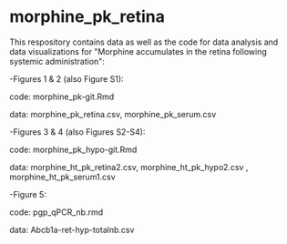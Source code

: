 # morphine_pk_retina
This respository contains data as well as the code for data analysis and data visualizations for "Morphine accumulates in the retina following systemic administration":

-Figures 1 & 2 (also Figure S1):

  code: morphine_pk-git.Rmd
  
  data: morphine_pk_retina.csv, morphine_pk_serum.csv

-Figures 3 & 4 (also Figures S2-S4):

  code: morphine_pk_hypo-git.Rmd
  
  data: morphine_ht_pk_retina2.csv,  morphine_ht_pk_hypo2.csv , morphine_ht_pk_serum1.csv

-Figure 5: 

  code: pgp_qPCR_nb.rmd
  
  data: Abcb1a-ret-hyp-totalnb.csv
